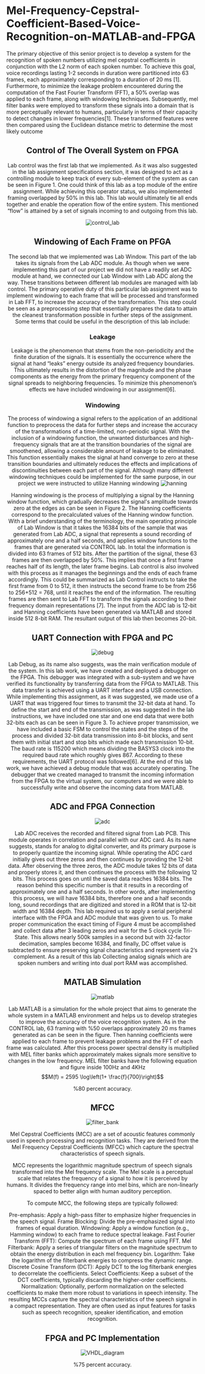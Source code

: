 # Mel-Frequency-Cepstral-Coefficient-Based-Voice-Recognition-on-MATLAB-and-FPGA


The primary objective of this senior project is to develop a system for the recognition of spoken
numbers utilizing mel cepstral coefficients in conjunction with the L2 norm of each spoken number. To
achieve this goal, voice recordings lasting 1-2 seconds in duration were partitioned into 63 frames, each
approximately corresponding to a duration of 20 ms [1]. Furthermore, to minimize the leakage problem
encountered during the computation of the Fast Fourier Transform (FFT), a 50% overlap was applied to
each frame, along with windowing techniques. Subsequently, mel filter banks were employed to transform
these signals into a domain that is more perceptually relevant to humans, particularly in terms of their
capacity to detect changes in lower frequencies[1]. These transformed features were then compared using
the Euclidean distance metric to determine the most likely outcome


<div align="center">

## Control of The Overall System on FPGA

Lab control was the first lab that we implemented. As it was also suggested in the lab assignment
specifications section, it was designed to act as a controlling module to keep track of every sub-element of
the system as can be seen in Figure 1. One could think of this lab as a top module of the entire assignment.
While achieving this operator status, we also implemented framing overlapped by 50% in this lab. This lab
would ultimately tie all ends together and enable the operation flow of the entire system. This mentioned
“flow” is attained by a set of signals incoming to and outgoing from this lab.


![control_lab](https://github.com/baturalpguven/Mel-Frequency-Cepstral-Coefficient-Based-Voice-Recognition-on-MATLAB-and-FPGA/assets/77858949/d80ae4f9-8816-4871-8507-af9dab9926a3)

## Windowing of Each Frame on PFGA
The second lab that we implemented was Lab Window. This part of the lab takes its signals from the Lab
ADC module. As though when we were implementing this part of our project we did not have a readily set
ADC module at hand, we connected our Lab Window with Lab ADC along the way. These transitions
between different lab modules are managed with lab control.
The primary operative duty of this particular lab assignment was to implement windowing to each frame
that will be processed and transformed in Lab FFT, to increase the accuracy of the transformation. This
step could be seen as a preprocessing step that essentially prepares the data to attain the cleanest
transformation possible in further steps of the assignment. Some terms that could be useful in the
description of this lab include:
### Leakage
Leakage is the phenomenon that stems from the non-periodicity and the finite duration of the signals. It is
essentially the occurrence where the signal at hand “leaks” energy outside its analyzed frequency
boundaries. This ultimately results in the distortion of the magnitude and the phase components as the
energy from the primary frequency component of the signal spreads to neighboring frequencies. To minimize
this phenomenon’s effects we have included windowing in our assignment[6].

### Windowing
The process of windowing a signal refers to the application of an additional function to preprocess the data
for further steps and increase the accuracy of the transformations of a time-limited, non-periodic signal.
With the inclusion of a windowing function, the unwanted disturbances and high-frequency signals that
are at the transition boundaries of the signal are smoothened, allowing a considerable amount of leakage to
be eliminated. This function essentially makes the signal at hand converge to zero at these transition
boundaries and ultimately reduces the effects and implications of discontinuities between each part of the
signal. Although many different windowing techniques could be implemented for the same purpose, in
our project we were instructed to utilize Hanning windowing
![hanning](https://github.com/baturalpguven/Mel-Frequency-Cepstral-Coefficient-Based-Voice-Recognition-on-MATLAB-and-FPGA/assets/77858949/ff84a5fe-6212-4044-b626-137144473faf)

Hanning windowing is the process of multiplying a signal by the Hanning window function, which
gradually decreases the signal's amplitude towards zero at the edges as can be seen in Figure 2. The
Hanning coefficients correspond to the precalculated values of the Hanning window function.
With a brief understanding of the terminology, the main operating principle of Lab Window is that it takes
the 16384 bits of the sample that was generated from Lab ADC, a signal that represents a sound recording
of approximately one and a half seconds, and applies window functions to the frames that are generated
via CONTROL lab. In total the information is divided into 63 frames of 512 bits. After the partition of the
signal, these 63 frames are then overlapped by 50%. This implies that once a first frame reaches half of its
length, the later frame begins. Lab control is also involved with this process as it manages the beginnings
and the ends of each frame accordingly. This could be summarized as Lab Control instructs to take the
first frame from 0 to 512, it then instructs the second frame to be from 256 to 256+512 = 768, until it
reaches the end of the information. The resulting frames are then sent to Lab FFT to transform the signals
according to their frequency domain representations [7].
The input from the ADC lab is 12-bit and Hanning coefficients have been generated via MATLAB and
stored inside 512 8-bit RAM. The resultant output of this lab then becomes 20-bit.

## UART Connection with FPGA and PC

![debug](https://github.com/baturalpguven/Mel-Frequency-Cepstral-Coefficient-Based-Voice-Recognition-on-MATLAB-and-FPGA/assets/77858949/4b2b9eea-5eec-41cd-bfbd-aec86b9bf39b)

Lab Debug, as its name also suggests, was the main verification module of the system. In this lab work,
we have created and deployed a debugger on the FPGA. This debugger was integrated with a sub-system
and we have verified its functionality by transferring data from the FPGA to MATLAB. This data transfer
is achieved using a UART interface and a USB connection.
While implementing this assignment, as it was suggested, we made use of a UART that was triggered four
times to transmit the 32-bit data at hand. To define the start and end of the transmission, as was suggested
in the lab instructions, we have included one star and one end data that were both 32-bits each as can be
seen in Figure 3. To achieve proper transmission, we have included a basic FSM to control the states and
the steps of the process and divided 32-bit data transmission into 8-bit blocks, and sent them with initial
start and stop bits which made each transmission 10-bit. The baud rate is 115200 which means dividing
the BASYS3 clock into the required baud rate which roughly gives 867. According to these requirements,
the UART protocol was followed[6].
At the end of this lab work, we have achieved a debug module that was accurately operating. The
debugger that we created managed to transmit the incoming information from the FPGA to the virtual
system, our computers and we were able to successfully write and observe the incoming data from
MATLAB.

## ADC and FPGA Connection
![adc](https://github.com/baturalpguven/Mel-Frequency-Cepstral-Coefficient-Based-Voice-Recognition-on-MATLAB-and-FPGA/assets/77858949/284a1d6c-7b93-4edd-9e91-3a8b2c040b7a)

Lab ADC receives the recorded and filtered signal from Lab PCB. This module operates in correlation and
parallel with our ADC card. As its name suggests, stands for analog to digital converter, and its primary
purpose is to properly quantize the incoming signal.
While operating the ADC card initially gives out three zeros and then continues by providing the 12-bit
data. After observing the three zeros, the ADC module takes 12 bits of data and properly stores it, and then
continues the process with the following 12 bits. This process goes on until the saved data reaches 16384
bits. The reason behind this specific number is that it results in a recording of approximately one and a
half seconds. In other words, after implementing this process, we will have 16384 bits, therefore one and a
half seconds long, sound recordings that are digitized and stored in a ROM that is 12-bit width and 16384
depth.
This lab required us to apply a serial peripheral interface with the FPGA and ADC module that was given
to us. To make proper communication the exact timing of Figure 4 must be accomplished and collect data
after 3 leading zeros and wait for the 5 clock cycle Tri-State. This allows nearly 500k samples in a second
but with 32-factor decimation, samples become 16384, and finally, DC offset value is subtracted to ensure
preserving signal characteristics and represent via 2’s complement.
As a result of this lab Collecting analog signals which are spoken numbers and writing into dual port
RAM was accomplished.


## MATLAB Simulation
![matlab](https://github.com/baturalpguven/Mel-Frequency-Cepstral-Coefficient-Based-Voice-Recognition-on-MATLAB-and-FPGA/assets/77858949/14fd0014-3aa4-427c-bba0-b7dca3ac8613)



Lab MATLAB is a simulation for the whole project that aims to generate the whole system in a MATLAB
environment and helps us to develop strategies to improve the accuracy of the voice recognition system.
As in the CONTROL lab, 63 framing with %50 overlaps approximately 20 ms frames generated as can be
seen in the figure. Then hanning coefficients were applied to each frame to prevent leakage problems and
the FFT of each frame was calculated. After this process power spectral density is multiplied with MEL
filter banks which approximately makes signals more sensitive to changes in the low frequency. MEL
filter banks have the following equation and figure inside 100Hz and 4KHz
$$M(f) = 2595 \log\left(1+ \frac{f}{700}\right)$$

%80 percent accuracy.

## MFCC
![filter_bank](https://github.com/baturalpguven/Mel-Frequency-Cepstral-Coefficient-Based-Voice-Recognition-on-MATLAB-and-FPGA/assets/77858949/6e968103-2bc8-4399-afd6-e8bc2a13a77c)

Mel Cepstral Coefficients (MCC) are a set of acoustic features commonly used in speech processing and recognition tasks. They are derived from the Mel Frequency Cepstral Coefficients (MFCC) which capture the spectral characteristics of speech signals.

MCC represents the logarithmic magnitude spectrum of speech signals transformed into the Mel frequency scale. The Mel scale is a perceptual scale that relates the frequency of a signal to how it is perceived by humans. It divides the frequency range into mel bins, which are non-linearly spaced to better align with human auditory perception.

To compute MCC, the following steps are typically followed:

Pre-emphasis: Apply a high-pass filter to emphasize higher frequencies in the speech signal.
Frame Blocking: Divide the pre-emphasized signal into frames of equal duration.
Windowing: Apply a window function (e.g., Hamming window) to each frame to reduce spectral leakage.
Fast Fourier Transform (FFT): Compute the spectrum of each frame using FFT.
Mel Filterbank: Apply a series of triangular filters on the magnitude spectrum to obtain the energy distribution in each mel frequency bin.
Logarithm: Take the logarithm of the filterbank energies to compress the dynamic range.
Discrete Cosine Transform (DCT): Apply DCT to the log filterbank energies to decorrelate the coefficients.
Select Coefficients: Keep a subset of the DCT coefficients, typically discarding the higher-order coefficients.
Normalization: Optionally, perform normalization on the selected coefficients to make them more robust to variations in speech intensity.
The resulting MCCs capture the spectral characteristics of the speech signal in a compact representation. They are often used as input features for tasks such as speech recognition, speaker identification, and emotion recognition.

## FPGA and PC Implementation
![VHDL_diagram](https://github.com/baturalpguven/Mel-Frequency-Cepstral-Coefficient-Based-Voice-Recognition-on-MATLAB-and-FPGA/assets/77858949/2e7c36fc-5774-4c69-94e3-e8f0ccc715b9)

%75 percent accuracy.

</div>



